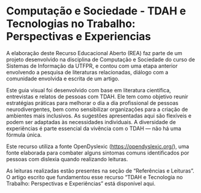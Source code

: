 # Computação e Sociedade - TDAH e Tecnologias no Trabalho: Perspectivas e Experiencias

A elaboração deste Recurso Educacional Aberto (REA) faz parte de um projeto desenvolvido na disciplina de Computação e Sociedade do curso de Sistemas de Informação da UTFPR, e contou com uma etapa anterior envolvendo a pesquisa de literaturas relacionadas, diálogo com a comunidade envolvida e escrita de um artigo. 

Este guia visual foi desenvolvido com base em literatura científica, entrevistas e relatos de pessoas com TDAH. Ele tem como objetivo reunir estratégias práticas para melhorar o dia a dia profissional de pessoas neurodivergentes, bem como sensibilizar organizações para a criação de ambientes mais inclusivos. As sugestões apresentadas aqui são flexíveis e podem ser adaptadas às necessidades individuais. A diversidade de experiências é parte essencial da vivência com o TDAH — não há uma fórmula única.

Este recurso utiliza a fonte OpenDyslexic (https://opendyslexic.org/), uma fonte elaborada para combater alguns sintomas comuns identificados por pessoas com dislexia quando realizando leituras.

As leituras realizadas estão presentes na seção de “Referências e Leituras”. O artigo escrito que fundamentou esse recurso “TDAH e Tecnologia no Trabalho: Perspectivas e Experiências” está disponível aqui.
